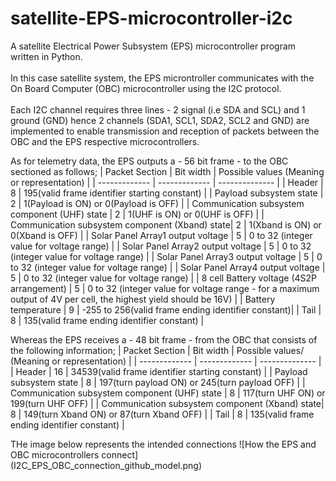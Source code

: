 # satellite-EPS-microcontroller-i2c
A satellite Electrical Power Subsystem (EPS) microcontroller program written in Python.<br />
<br />
In this case satellite system, the EPS microntroller communicates with the On Board Computer (OBC) microcontroller using the I2C protocol.<br />
<br />
Each I2C channel requires three lines - 2 signal (i.e SDA and SCL) and 1 ground (GND) hence 2 channels (SDA1, SCL1, SDA2, SCL2 and GND) are implemented to
enable transmission and reception of packets between the OBC and the EPS respective microcontrollers.

As for telemetry data, the EPS outputs a - 56 bit frame - to the OBC sectioned as follows;
| Packet Section                                 | Bit width     | Possible values (Meaning or representation)        |
| -------------                                  | ------------- | --------------                                     |
| Header                                         | 8             | 195(valid frame identifier starting constant)      |
| Payload subsystem state                        | 2             | 1(Payload is ON) or 0(Payload is OFF)              |
| Communication subsystem component (UHF) state  | 2             | 1(UHF is ON)    or 0(UHF is OFF)                   |
| Communication subsystem component (Xband) state| 2             | 1(Xband is ON) or 0(Xband is OFF)                  |
| Solar Panel Array1 output voltage              | 5             | 0 to 32 (integer value for voltage range)          |
| Solar Panel Array2 output voltage              | 5             | 0 to 32 (integer value for voltage range)          |
| Solar Panel Array3 output voltage              | 5             | 0 to 32 (integer value for voltage range)          |
| Solar Panel Array4 output voltage              | 5             | 0 to 32 (integer value for voltage range)          |
| 8 cell Battery voltage (4S2P arrangement)      | 5             | 0 to 32 (integer value for voltage range - for a maximum output of 4V per cell, the highest yield should be 16V) |
| Battery temperature                            | 9             | -255 to 256(valid frame ending identifier constant)|
| Tail                                           | 8             | 135(valid frame ending identifier constant)        |

Whereas the EPS receives a - 48 bit frame - from the OBC that consists of the following information;
| Packet Section                                 | Bit width     | Possible values/ (Meaning or representation)      |
| -------------                                  | ------------- | --------------                                    |
| Header                                         | 16            | 34539(valid frame identifier starting constant)   |
| Payload subsystem state                        | 8             | 197(turn payload ON) or 245(turn payload OFF)     |
| Communication subsystem component (UHF) state  | 8             | 117(turn UHF ON)    or 199(turn UHF OFF)          |
| Communication subsystem component (Xband) state| 8             | 149(turn Xband ON) or 87(turn Xband OFF)          |
| Tail                                           | 8             | 135(valid frame ending identifier constant)       |

THe image below represents the intended connections
![How the EPS and OBC microcontrollers connect] (I2C_EPS_OBC_connection_github_model.png)
